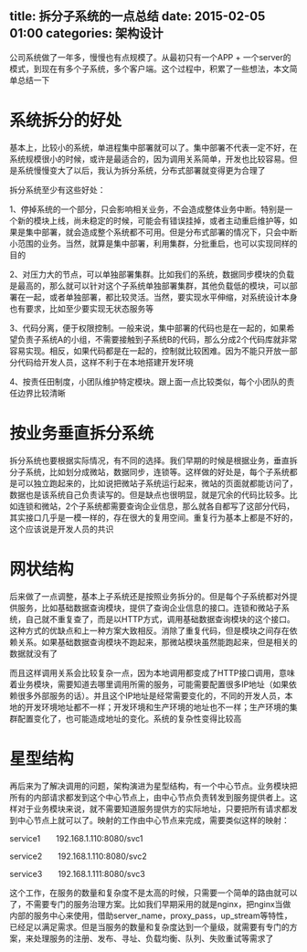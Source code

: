 title: 拆分子系统的一点总结
date: 2015-02-05 01:00
categories: 架构设计 
---
公司系统做了一年多，慢慢也有点规模了。从最初只有一个APP + 一个server的模式，到现在有多个子系统，多个客户端。这个过程中，积累了一些想法，本文简单总结一下
<!--more-->

# 系统拆分的好处

基本上，比较小的系统，单进程集中部署就可以了。集中部署不代表一定不好，在系统规模很小的时候，或许是最适合的，因为调用关系简单，开发也比较容易。但是系统慢慢变大了以后，我认为拆分系统，分布式部署就变得更为合理了

拆分系统至少有这些好处：

1、停掉系统的一个部分，只会影响相关业务，不会造成整体业务中断。特别是一个新的模块上线，尚未稳定的时候，可能会有错误挂掉，或者主动重启维护等，如果是集中部署，就会造成整个系统都不可用。但是分布式部署的情况下，只会中断小范围的业务。当然，就算是集中部署，利用集群，分批重启，也可以实现同样的目的

2、对压力大的节点，可以单独部署集群。比如我们的系统，数据同步模块的负载是最高的，那么就可以针对这个子系统单独部署集群，其他负载低的模块，可以部署在一起，或者单独部署，都比较灵活。当然，要实现水平伸缩，对系统设计本身也有要求，比如至少要实现无状态服务等

3、代码分离，便于权限控制。一般来说，集中部署的代码也是在一起的，如果希望负责子系统A的小组，不需要接触到子系统B的代码，那么分成2个代码库就非常容易实现。相反，如果代码都是在一起的，控制就比较困难。因为不能只开放一部分代码给开发人员，这样不利于在本地搭建开发环境

4、按责任田制度，小团队维护特定模块。跟上面一点比较类似，每个小团队的责任边界比较清晰

# 按业务垂直拆分系统

拆分系统也要根据实际情况，有不同的选择。我们早期的时候是根据业务，垂直拆分子系统，比如划分成微站，数据同步，连锁等。这样做的好处是，每个子系统都是可以独立跑起来的，比如说把微站子系统运行起来，微站的页面就都能访问了，数据也是该系统自己负责读写的。但是缺点也很明显，就是冗余的代码比较多。比如连锁和微站，2个子系统都需要查询企业信息，那么就各自都写了这部分代码，其实接口几乎是一模一样的，存在很大的复用空间。重复行为基本上都是不好的，这个应该说是开发人员的共识

# 网状结构

后来做了一点调整，基本上子系统还是按照业务拆分的。但是每个子系统都对外提供服务，比如基础数据查询模块，提供了查询企业信息的接口。连锁和微站子系统，自己就不重复查了，而是以HTTP方式，调用基础数据查询模块的这个接口。这种方式的优缺点和上一种方案大致相反。消除了重复代码，但是模块之间存在依赖关系。如果基础数据查询模块不跑起来，那微站模块虽然能跑起来，但是相关的数据就没有了

而且这样调用关系会比较复杂一点，因为本地调用都变成了HTTP接口调用，意味着业务模块，需要知道去哪里调用所需的服务，可能需要配置很多IP地址（如果依赖很多外部服务的话）。并且这个IP地址是经常需要变化的，不同的开发人员，本地的开发环境地址都不一样；开发环境和生产环境的地址也不一样；生产环境的集群配置变化了，也可能造成地址的变化。系统的复杂性变得比较高

# 星型结构

再后来为了解决调用的问题，架构演进为星型结构，有一个中心节点。业务模块把所有的内部请求都发到这个中心节点上，由中心节点负责转发到服务提供者上。这样对于业务模块来说，就不需要知道服务提供方的实际地址，只要把所有请求都发到中心节点上就可以了。映射的工作由中心节点来完成，需要类似这样的映射：

service1       192.168.1.110:8080/svc1

service2       192.168.1.110:8080/svc2

service3       192.168.1.111:8080/svc3

这个工作，在服务的数量和复杂度不是太高的时候，只需要一个简单的路由就可以了，不需要专门的服务治理方案。比如我们早期采用的就是nginx，把nginx当做内部的服务中心来使用，借助server_name，proxy_pass，up_stream等特性，已经足以满足需求。但是当服务的数量和复杂度达到一个量级，就需要有专门的方案，来处理服务的注册、发布、寻址、负载均衡、队列、失败重试等需求了